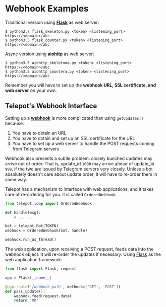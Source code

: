 # Webhook Examples

Traditional version using **[Flask](http://flask.pocoo.org/)** as web server:

```
$ python2.7 flask_skeleton.py <token> <listening_port> https://<domain>/abc
$ python3.5 flask_counter.py <token> <listening_port> https://<domain>/abc
```

Async version using **[aiohttp](http://aiohttp.readthedocs.org/en/stable/)** as web server:

```
$ python3.5 aiohttp_skeletona.py <token> <listening_port> https://<domain>/abc
$ python3.5 aiohttp_countera.py <token> <listening_port> https://<domain>/abc
```

Remember you will have to set up the **webhook URL, SSL certificate, and web server** on your own.

## Telepot's Webhook Interface

Setting up a **[webhook](https://core.telegram.org/bots/api#setwebhook)** is
more complicated than using `getUpdates()` because:

1. You have to obtain an URL
2. You have to obtain and set up an SSL certificate for the URL
3. You have to set up a web server to handle the POST requests coming from Telegram servers

Webhook also presents a subtle problem: closely bunched updates may arrive out of order.
That is, update_id `1000` may arrive ahead of update_id `999`, if the two are issued by
Telegram servers very closely. Unless a bot absolutely doesn't care about update order,
it will have to re-order them in some way.

Telepot has a mechanism to interface with web applications, and it takes care of re-ordering
for you. It is called `OrderedWebhook`.

```python
from telepot.loop import OrderedWebhook

def handle(msg):
    # ......

bot = telepot.Bot(TOKEN)
webhook = OrderedWebhook(bot, handle)

webhook.run_as_thread()
```

The web application, upon receiving a POST request, feeds data into the webhook
object. It will re-order the updates if necessary.
Using [Flask](http://flask.pocoo.org/) as the web application framework:

```python
from flask import Flask, request

app = Flask(__name__)

@app.route('/webhook_path', methods=['GET', 'POST'])
def pass_update():
    webhook.feed(request.data)
    return 'OK'
```
